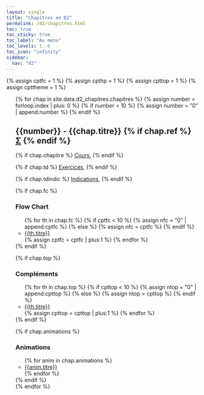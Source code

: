 ```yaml
---
layout: single
title: "Chapitres en D2"
permalink: /d2/chapitres.html
toc: true
toc_sticky: true
toc_label: "Au menu"
toc_levels: 1..6
toc_icon: "infinity"
sidebar:
  nav: "d2"
---
```


{% assign cptfc = 1 %}
{% assign cpthp = 1 %}
{% assign cpttop = 1 %}
{% assign cpttheme = 1 %}

<ul start="0" style="list-style-type:none">
{% for chap in site.data.d2_chapitres.chapitres %}
{% assign number = forloop.index | plus: 0 %}
{% if number < 10 %}
{% assign number = "0" | append:number %}
{% endif %}
<li>
<h2 class="mycss" id="chap_{{number}}">{{number}} - {{chap.titre}}
{% if chap.ref %}
<a href="./d2_doc/ref/{{chap.ref}}" class="ref">&Sigma;</a>
{% endif %}</h2>
{% if chap.chapitre %}
<a href="./d2_doc/d2-chap{{number}}.pdf">Cours</a>,
{% endif %}

{% if chap.td %}
<a href="./d2_doc/d2-exos{{number}}.pdf">Exercices</a>,
{% endif %}

{% if chap.tdindic %}
<a href="./d2_doc/d2-exos_i{{number}}.pdf">Indications</a>,
{% endif %}

{% if chap.fc %}
<h3>Flow Chart</h3> <ul>
{% for th in chap.fc %}
{% if cptfc < 10 %}
{% assign nfc = "0" | append:cptfc %}
{% else %}
{% assign nfc = cptfc %}
{% endif %}
<li>
<a href="./d2_doc/d2-fc{{nfc}}.pdf">{{th.titre}}</a>
</li>
{% assign cptfc = cptfc | plus:1 %}
{% endfor %}
</ul>
{% endif %}

{% if chap.top %}
<h3>Compléments</h3> <ul>
{% for th in chap.top %}
{% if cpttop < 10 %}
{% assign ntop = "0" | append:cpttop %}
{% else %}
{% assign ntop = cpttop %}
{% endif %}
<li>
<a href="./d2_doc/d2-top_e{{ntop}}.pdf">{{th.titre}}</a>
</li>
{% assign cpttop = cpttop | plus:1 %}
{% endfor %}
</ul>
{% endif %}

{% if chap.animations %}
<h3>Animations</h3>
<ul>
{% for anim in chap.animations %}
<li>
<a href="./d2_doc/animations{{anim.url}}" target="_blank">{{anim.titre}}</a>
</li>
{% endfor %}
</ul>
{% endif %}


</li>
{% endfor %}
</ul>

